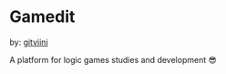# Gamedit

by: [gitviini](https://github.com/gitviini)

A platform for logic games studies and development 😎